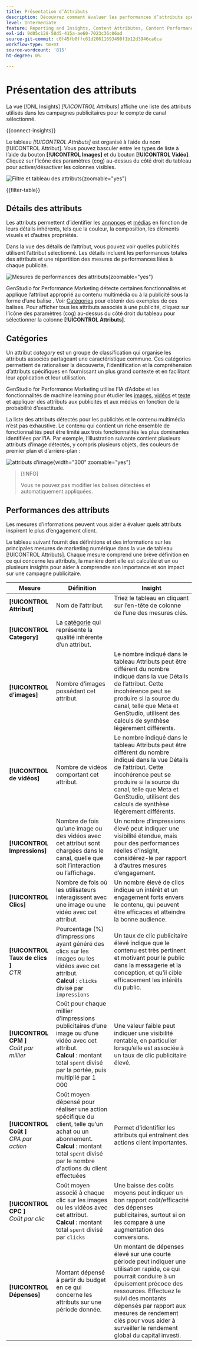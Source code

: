 ```yaml
---
title: Présentation d’Attributs
description: Découvrez comment évaluer les performances d’attributs spécifiques dans Adobe GenStudio for Performance Marketing.
level: Intermediate
feature: Reporting and Insights, Content Attributes, Content Performance
exl-id: 9d05c128-50d5-415a-ae60-7023c36c06ad
source-git-commit: c0f45fb0ffc61d20611693498f1b12d3946ca6ca
workflow-type: tm+mt
source-wordcount: '815'
ht-degree: 0%

---
```


# Présentation des attributs

La vue [!DNL Insights] _[!UICONTROL Attributs]_ affiche une liste des attributs utilisés dans les campagnes publicitaires pour le compte de canal sélectionné.

{{connect-insights}}

Le tableau _[!UICONTROL Attributs]_ est organisé à l’aide du nom [!UICONTROL Attribut]. Vous pouvez basculer entre les types de liste à l’aide du bouton **[!UICONTROL Images]** et du bouton **[!UICONTROL Vidéo]**. Cliquez sur l’icône des paramètres (cog) au-dessus du côté droit du tableau pour activer/désactiver les colonnes visibles.

![Filtre et tableau des attributs](/help/assets/insights-attributes-filter.png){zoomable="yes"}

{{filter-table}}

## Détails des attributs

Les attributs permettent d’identifier les [annonces](ads.md#ad-details) et [médias](media.md#media-details) en fonction de leurs détails inhérents, tels que la couleur, la composition, les éléments visuels et d’autres propriétés.

Dans la vue des détails de l’attribut, vous pouvez voir quelles publicités utilisent l’attribut sélectionné. Les détails incluent les performances totales des attributs et une répartition des mesures de performances liées à chaque publicité.

![Mesures de performances des attributs](/help/assets/insights-attribute-details.png){zoomable="yes"}

GenStudio for Performance Marketing détecte certaines fonctionnalités et applique l’attribut approprié au contenu multimédia ou à la publicité sous la forme d’une balise . Voir [Catégories](#categories) pour obtenir des exemples de ces balises. Pour afficher tous les attributs associés à une publicité, cliquez sur l’icône des paramètres (cog) au-dessus du côté droit du tableau pour sélectionner la colonne **[!UICONTROL Attributs]**.

## Catégories

Un attribut _category_ est un groupe de classification qui organise les attributs associés partageant une caractéristique commune. Ces catégories permettent de rationaliser la découverte, l’identification et la compréhension d’attributs spécifiques en fournissant un plus grand contexte et en facilitant leur application et leur utilisation.

GenStudio for Performance Marketing utilise l’IA d’Adobe et les fonctionnalités de machine learning pour étudier les [images](image-features.md), [vidéos](video-features.md) et [texte](text-features.md) et appliquer des attributs aux publicités et aux médias en fonction de la probabilité d’exactitude.

La liste des attributs détectés pour les publicités et le contenu multimédia n’est pas exhaustive. Le contenu qui contient un riche ensemble de fonctionnalités peut être limité aux trois fonctionnalités les plus dominantes identifiées par l’IA. Par exemple, l’illustration suivante contient plusieurs attributs d’image détectés, y compris plusieurs objets, des couleurs de premier plan et d’arrière-plan :

![attributs d’image](/help/assets/category/asset-attributes.png "l’image de Toucan comprend plusieurs attributs détectés"){width="300" zoomable="yes"}

>[!INFO]
>
>Vous ne pouvez pas modifier les balises détectées et automatiquement appliquées.

## Performances des attributs

Les mesures d’informations peuvent vous aider à évaluer quels attributs inspirent le plus d’engagement client.

Le tableau suivant fournit des définitions et des informations sur les principales mesures de marketing numérique dans la vue de tableau [!UICONTROL Attributs]. Chaque mesure comprend une brève définition en ce qui concerne les attributs, la manière dont elle est calculée et un ou plusieurs insights pour aider à comprendre son importance et son impact sur une campagne publicitaire.

| Mesure | Définition | Insight |
| ---------------------- | ----------------------------- | -------------------------------- |
| **[!UICONTROL Attribut]** | Nom de l’attribut. | Triez le tableau en cliquant sur l’en-tête de colonne de l’une des mesures clés. |
| **[!UICONTROL Category]** | La [catégorie](#categories) qui représente la qualité inhérente d’un attribut. |  |
| **[!UICONTROL d’images]** | Nombre d’images possédant cet attribut. | Le nombre indiqué dans le tableau Attributs peut être différent du nombre indiqué dans la vue Détails de l’attribut. Cette incohérence peut se produire si la source du canal, telle que Meta et GenStudio, utilisent des calculs de synthèse légèrement différents. |
| **[!UICONTROL de vidéos]** | Nombre de vidéos comportant cet attribut. | Le nombre indiqué dans le tableau Attributs peut être différent du nombre indiqué dans la vue Détails de l’attribut. Cette incohérence peut se produire si la source du canal, telle que Meta et GenStudio, utilisent des calculs de synthèse légèrement différents. |
| **[!UICONTROL Impressions]** | Nombre de fois qu’une image ou des vidéos avec cet attribut sont chargées dans le canal, quelle que soit l’interaction ou l’affichage. | Un nombre d’impressions élevé peut indiquer une visibilité étendue, mais pour des performances réelles d’insight, considérez-le par rapport à d’autres mesures d’engagement. |
| **[!UICONTROL Clics]** | Nombre de fois où les utilisateurs interagissent avec une image ou une vidéo avec cet attribut. | Un nombre élevé de clics indique un intérêt et un engagement forts envers le contenu, qui peuvent être efficaces et atteindre la bonne audience. |
| **[!UICONTROL Taux de clics ]**<br>_CTR_ | Pourcentage (%) d’impressions ayant généré des clics sur les images ou les vidéos avec cet attribut.<br>**Calcul** : `clicks` divisé par `impressions` | Un taux de clic publicitaire élevé indique que le contenu est très pertinent et motivant pour le public dans la messagerie et la conception, et qu’il cible efficacement les intérêts du public. |
| **[!UICONTROL CPM ]**<br>_Coût par millier_ | Coût pour chaque millier d’impressions publicitaires d’une image ou d’une vidéo avec cet attribut.<br>**Calcul** : montant total `spent` divisé par la portée, puis multiplié par 1 000 | Une valeur faible peut indiquer une visibilité rentable, en particulier lorsqu’elle est associée à un taux de clic publicitaire élevé. |
| **[!UICONTROL Coût ]**<br>_CPA par action_ | Coût moyen dépensé pour réaliser une action spécifique du client, telle qu’un achat ou un abonnement.<br>**Calcul** : montant total `spent` divisé par le nombre d&#39;actions du client effectuées | Permet d’identifier les attributs qui entraînent des actions client importantes. |
| **[!UICONTROL CPC ]**<br>_Coût par clic_ | Coût moyen associé à chaque clic sur les images ou les vidéos avec cet attribut.<br>**Calcul** : montant total `spent` divisé par `clicks` | Une baisse des coûts moyens peut indiquer un bon rapport coût/efficacité des dépenses publicitaires, surtout si on les compare à une augmentation des conversions. |
| **[!UICONTROL Dépenses]** | Montant dépensé à partir du budget en ce qui concerne les attributs sur une période donnée. | Un montant de dépenses élevé sur une courte période peut indiquer une utilisation rapide, ce qui pourrait conduire à un épuisement précoce des ressources. Effectuez le suivi des montants dépensés par rapport aux mesures de rendement clés pour vous aider à surveiller le rendement global du capital investi. |
